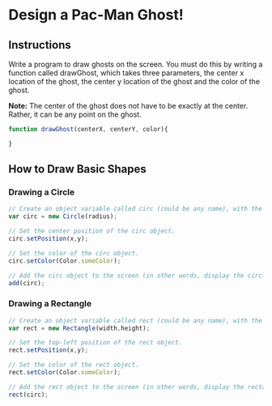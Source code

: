 # Design a Pac-Man Ghost!

## Instructions
Write a program to draw ghosts on the screen. You must do this by writing a function called drawGhost, which takes three parameters, the center x location of the ghost, the center y location of the ghost and the color of the ghost.

**Note:** The center of the ghost does not have to be exactly at the center. Rather, it can be any point on the ghost.

```javascript
function drawGhost(centerX, centerY, color){

}
```

## How to Draw Basic Shapes
### Drawing a Circle
```javascript
// Create an object variable called circ (could be any name), with the Circle template.
var circ = new Circle(radius); 

// Set the center position of the circ object.
circ.setPosition(x,y); 

// Set the color of the circ object.
circ.setColor(Color.someColor);

// Add the circ object to the screen (in other words, display the circle)
add(circ);

```

### Drawing a Rectangle
```javascript
// Create an object variable called rect (could be any name), with the Rectangle template.
var rect = new Rectangle(width,height); 

// Set the top-left position of the rect object.
rect.setPosition(x,y);

// Set the color of the rect object.
rect.setColor(Color.someColor);

// Add the rect object to the screen (in other words, display the rectangle)
rect(circ);

```
